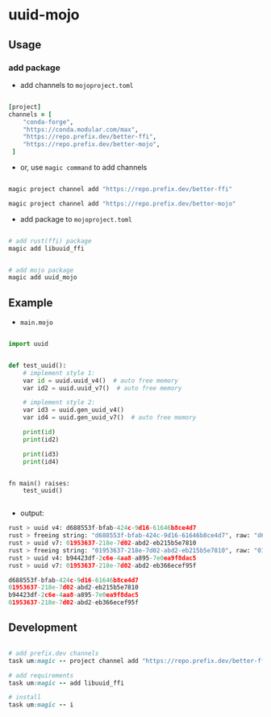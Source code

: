 # uuid-mojo

## Usage


### add package

- add channels to `mojoproject.toml`

```ruby

[project]
channels = [
    "conda-forge", 
    "https://conda.modular.com/max", 
    "https://repo.prefix.dev/better-ffi",  
    "https://repo.prefix.dev/better-mojo",
 ]

```

- or, use `magic command` to add channels

```ruby

magic project channel add "https://repo.prefix.dev/better-ffi" 

magic project channel add "https://repo.prefix.dev/better-mojo" 

```


- add package to `mojoproject.toml`

```ruby

# add rust(ffi) package
magic add libuuid_ffi


# add mojo package
magic add uuid_mojo

```


## Example

- `main.mojo`


```python

import uuid


def test_uuid():
    # implement style 1:
    var id = uuid.uuid_v4()  # auto free memory
    var id2 = uuid.uuid_v7()  # auto free memory

    # implement style 2:
    var id3 = uuid.gen_uuid_v4()
    var id4 = uuid.gen_uuid_v7()  # auto free memory

    print(id)
    print(id2)

    print(id3)
    print(id4)


fn main() raises:
    test_uuid()



```

- output:

```python
rust > uuid v4: d688553f-bfab-424c-9d16-61646b8ce4d7
rust > freeing string: "d688553f-bfab-424c-9d16-61646b8ce4d7", raw: "d688553f-bfab-424c-9d16-61646b8ce4d7"
rust > uuid v7: 01953637-218e-7d02-abd2-eb215b5e7810
rust > freeing string: "01953637-218e-7d02-abd2-eb215b5e7810", raw: "01953637-218e-7d02-abd2-eb215b5e7810"
rust > uuid v4: b94423df-2c6e-4aa8-a895-7e0ea9f8dac5
rust > uuid v7: 01953637-218e-7d02-abd2-eb366ecef95f

d688553f-bfab-424c-9d16-61646b8ce4d7
01953637-218e-7d02-abd2-eb215b5e7810
b94423df-2c6e-4aa8-a895-7e0ea9f8dac5
01953637-218e-7d02-abd2-eb366ecef95f

```





## Development


```ruby

# add prefix.dev channels
task um:magic -- project channel add "https://repo.prefix.dev/better-ffi" 

# add requirements
task um:magic -- add libuuid_ffi

# install
task um:magic -- i



```